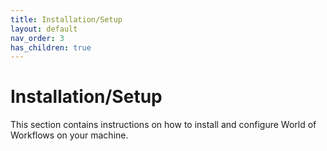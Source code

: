 ```yaml
---
title: Installation/Setup
layout: default
nav_order: 3
has_children: true
---
```


# Installation/Setup
This section contains instructions on how to install and configure World of Workflows on your machine.
